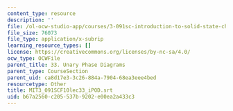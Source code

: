 ```yaml
---
content_type: resource
description: ''
file: /ol-ocw-studio-app/courses/3-091sc-introduction-to-solid-state-chemistry-fall-2010/b67a2560c205537b9202e00ea2a433c3_MIT3_091SCF10lec33_iPOD.vtt
file_size: 76073
file_type: application/x-subrip
learning_resource_types: []
license: https://creativecommons.org/licenses/by-nc-sa/4.0/
ocw_type: OCWFile
parent_title: 33. Unary Phase Diagrams
parent_type: CourseSection
parent_uid: ca8d17e3-3c26-884a-7904-68ea3eee4bed
resourcetype: Other
title: MIT3_091SCF10lec33_iPOD.srt
uid: b67a2560-c205-537b-9202-e00ea2a433c3
---
```

